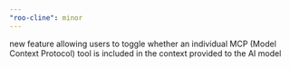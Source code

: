 ```yaml
---
"roo-cline": minor
---
```


new feature allowing users to toggle whether an individual MCP (Model Context Protocol) tool is included in the context provided to the AI model
